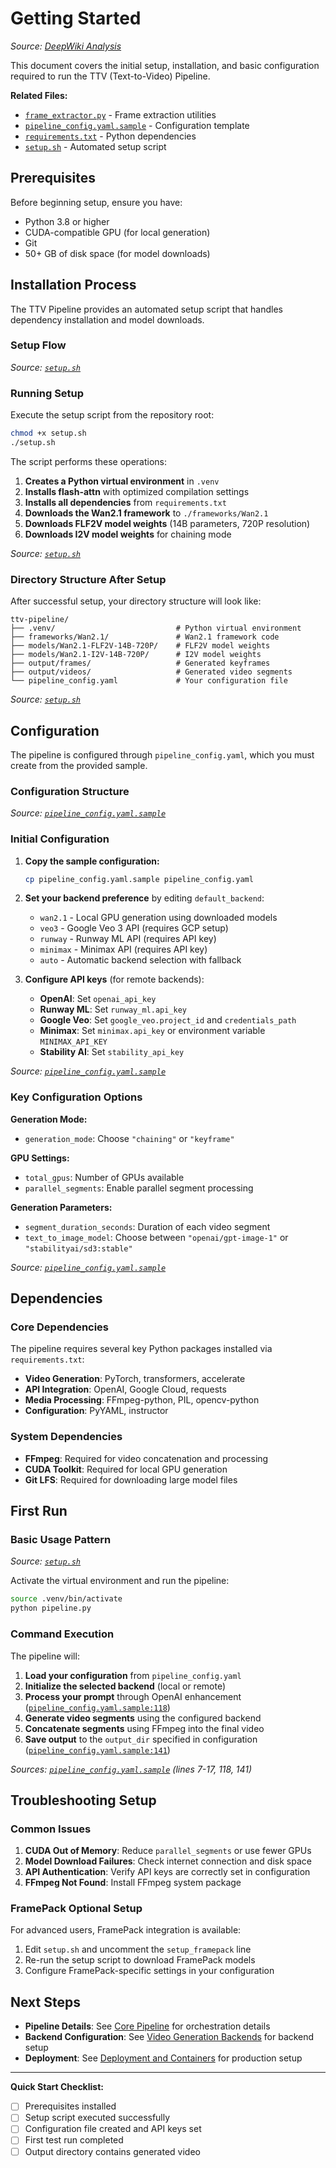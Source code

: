 # Getting Started

*Source: [DeepWiki Analysis](https://deepwiki.com/trilogy-group/ttv-pipeline/2-getting-started)*

This document covers the initial setup, installation, and basic configuration required to run the TTV (Text-to-Video) Pipeline.

**Related Files:**
- [`frame_extractor.py`](../frame_extractor.py) - Frame extraction utilities
- [`pipeline_config.yaml.sample`](../pipeline_config.yaml.sample) - Configuration template
- [`requirements.txt`](../requirements.txt) - Python dependencies
- [`setup.sh`](../setup.sh) - Automated setup script

## Prerequisites

Before beginning setup, ensure you have:
- Python 3.8 or higher
- CUDA-compatible GPU (for local generation)
- Git
- 50+ GB of disk space (for model downloads)

## Installation Process

The TTV Pipeline provides an automated setup script that handles dependency installation and model downloads.

### Setup Flow

*Source: [`setup.sh`](../setup.sh)*

### Running Setup

Execute the setup script from the repository root:

```bash
chmod +x setup.sh
./setup.sh
```

The script performs these operations:

1. **Creates a Python virtual environment** in `.venv`
2. **Installs flash-attn** with optimized compilation settings
3. **Installs all dependencies** from `requirements.txt`
4. **Downloads the Wan2.1 framework** to `./frameworks/Wan2.1`
5. **Downloads FLF2V model weights** (14B parameters, 720P resolution)
6. **Downloads I2V model weights** for chaining mode

*Source: [`setup.sh`](../setup.sh)*

### Directory Structure After Setup

After successful setup, your directory structure will look like:

```
ttv-pipeline/
├── .venv/                           # Python virtual environment
├── frameworks/Wan2.1/               # Wan2.1 framework code
├── models/Wan2.1-FLF2V-14B-720P/    # FLF2V model weights
├── models/Wan2.1-I2V-14B-720P/      # I2V model weights
├── output/frames/                   # Generated keyframes
├── output/videos/                   # Generated video segments
└── pipeline_config.yaml             # Your configuration file
```

*Source: [`setup.sh`](../setup.sh)*

## Configuration

The pipeline is configured through `pipeline_config.yaml`, which you must create from the provided sample.

### Configuration Structure

*Source: [`pipeline_config.yaml.sample`](../pipeline_config.yaml.sample)*

### Initial Configuration

1. **Copy the sample configuration:**
   ```bash
   cp pipeline_config.yaml.sample pipeline_config.yaml
   ```

2. **Set your backend preference** by editing `default_backend`:
   - `wan2.1` - Local GPU generation using downloaded models
   - `veo3` - Google Veo 3 API (requires GCP setup)
   - `runway` - Runway ML API (requires API key)
   - `minimax` - Minimax API (requires API key)
   - `auto` - Automatic backend selection with fallback

3. **Configure API keys** (for remote backends):
   - **OpenAI**: Set `openai_api_key`
   - **Runway ML**: Set `runway_ml.api_key`
   - **Google Veo**: Set `google_veo.project_id` and `credentials_path`
   - **Minimax**: Set `minimax.api_key` or environment variable `MINIMAX_API_KEY`
   - **Stability AI**: Set `stability_api_key`

*Source: [`pipeline_config.yaml.sample`](../pipeline_config.yaml.sample)*

### Key Configuration Options

**Generation Mode:**
- `generation_mode`: Choose `"chaining"` or `"keyframe"`

**GPU Settings:**
- `total_gpus`: Number of GPUs available
- `parallel_segments`: Enable parallel segment processing

**Generation Parameters:**
- `segment_duration_seconds`: Duration of each video segment
- `text_to_image_model`: Choose between `"openai/gpt-image-1"` or `"stabilityai/sd3:stable"`

*Source: [`pipeline_config.yaml.sample`](../pipeline_config.yaml.sample)*

## Dependencies

### Core Dependencies

The pipeline requires several key Python packages installed via `requirements.txt`:

- **Video Generation**: PyTorch, transformers, accelerate
- **API Integration**: OpenAI, Google Cloud, requests
- **Media Processing**: FFmpeg-python, PIL, opencv-python
- **Configuration**: PyYAML, instructor

### System Dependencies

- **FFmpeg**: Required for video concatenation and processing
- **CUDA Toolkit**: Required for local GPU generation
- **Git LFS**: Required for downloading large model files

## First Run

### Basic Usage Pattern

*Source: [`setup.sh`](../setup.sh)*

Activate the virtual environment and run the pipeline:

```bash
source .venv/bin/activate
python pipeline.py
```

### Command Execution

The pipeline will:

1. **Load your configuration** from `pipeline_config.yaml`
2. **Initialize the selected backend** (local or remote)
3. **Process your prompt** through OpenAI enhancement ([`pipeline_config.yaml.sample:118`](../pipeline_config.yaml.sample))
4. **Generate video segments** using the configured backend
5. **Concatenate segments** using FFmpeg into the final video
6. **Save output** to the `output_dir` specified in configuration ([`pipeline_config.yaml.sample:141`](../pipeline_config.yaml.sample))

*Sources: [`pipeline_config.yaml.sample`](../pipeline_config.yaml.sample) (lines 7-17, 118, 141)*

## Troubleshooting Setup

### Common Issues

1. **CUDA Out of Memory**: Reduce `parallel_segments` or use fewer GPUs
2. **Model Download Failures**: Check internet connection and disk space
3. **API Authentication**: Verify API keys are correctly set in configuration
4. **FFmpeg Not Found**: Install FFmpeg system package

### FramePack Optional Setup

For advanced users, FramePack integration is available:

1. Edit `setup.sh` and uncomment the `setup_framepack` line
2. Re-run the setup script to download FramePack models
3. Configure FramePack-specific settings in your configuration

## Next Steps

- **Pipeline Details**: See [Core Pipeline](03-core-pipeline.md) for orchestration details
- **Backend Configuration**: See [Video Generation Backends](04-video-generation-backends.md) for backend setup
- **Deployment**: See [Deployment and Containers](08-deployment-and-containers.md) for production setup

---

**Quick Start Checklist:**
- [ ] Prerequisites installed
- [ ] Setup script executed successfully
- [ ] Configuration file created and API keys set
- [ ] First test run completed
- [ ] Output directory contains generated video
